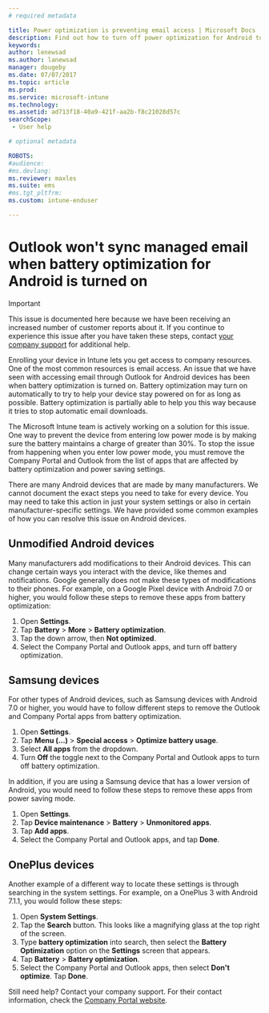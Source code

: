 ```yaml
---
# required metadata

title: Power optimization is preventing email access | Microsoft Docs
description: Find out how to turn off power optimization for Android to make sure you get your email.
keywords:
author: lenewsad
ms.author: lanewsad
manager: dougeby
ms.date: 07/07/2017
ms.topic: article
ms.prod:
ms.service: microsoft-intune
ms.technology:
ms.assetid: ad713f18-40a9-421f-aa2b-f8c21028d57c
searchScope:
 - User help

# optional metadata

ROBOTS:   
#audience:
#ms.devlang:
ms.reviewer: maxles
ms.suite: ems
#ms.tgt_pltfrm:
ms.custom: intune-enduser

---
```


# Outlook won't sync managed email when battery optimization for Android is turned on

> [!IMPORTANT]
> This issue is documented here because we have been receiving an increased number of customer reports about it. If you continue to experience this issue after you have taken these steps, contact [your company support](https://go.microsoft.com/fwlink/?linkid=2010980) for additional help.

Enrolling your device in Intune lets you get access to company resources. One of the most common resources is email access. An issue that we have seen with accessing email through Outlook for Android devices has been when battery optimization is turned on. Battery optimization may turn on automatically to try to help your device stay powered on for as long as possible. Battery optimization is partially able to help you this way because it tries to stop automatic email downloads.

The Microsoft Intune team is actively working on a solution for this issue. One way to prevent the device from entering low power mode is by making sure the battery maintains a charge of greater than 30%. To stop the issue from happening when you enter low power mode, you must remove the Company Portal and Outlook from the list of apps that are affected by battery optimization and power saving settings.

There are many Android devices that are made by many manufacturers. We cannot document the exact steps you need to take for every device. You may need to take this action in just your system settings or also in certain manufacturer-specific settings. We have provided some common examples of how you can resolve this issue on Android devices.

## Unmodified Android devices

Many manufacturers add modifications to their Android devices. This can change certain ways you interact with the device, like themes and notifications. Google generally does not make these types of modifications to their phones. For example, on a Google Pixel device with Android 7.0 or higher, you would follow these steps to remove these apps from battery optimization:

1. Open **Settings**.
2. Tap **Battery** > **More** > **Battery optimization**.
3. Tap the down arrow, then **Not optimized**.
4. Select the Company Portal and Outlook apps, and turn off battery optimization.

## Samsung devices

For other types of Android devices, such as Samsung devices with Android 7.0 or higher, you would have to follow different steps to remove the Outlook and Company Portal apps from battery optimization.

1. Open **Settings**.
2. Tap **Menu (…)** > **Special access** > **Optimize battery usage**.
3. Select **All apps** from the dropdown.
4. Turn **Off** the toggle next to the Company Portal and Outlook apps to turn off battery optimization.

In addition, if you are using a Samsung device that has a lower version of Android, you would need to follow these steps to remove these apps from power saving mode.

1. Open **Settings**.
2. Tap **Device maintenance** > **Battery** > **Unmonitored apps**.
3. Tap **Add apps**.
4. Select the Company Portal and Outlook apps, and tap **Done**.

## OnePlus devices

Another example of a different way to locate these settings is through searching in the system settings. For example, on a OnePlus 3 with Android 7.1.1, you would follow these steps: 

1. Open **System Settings**. 
2. Tap the **Search** button. This looks like a magnifying glass at the top right of the screen. 
3. Type **battery optimization** into search, then select the **Battery Optimization** option on the **Settings** screen that appears. 
4. Tap **Battery** > **Battery optimization**.
5. Select the Company Portal and Outlook apps, then select **Don't optimize**. Tap **Done**.

<!--On a OnePlus 5 device with Android 7.1.1, you would follow these steps to remove these apps from battery optimization:
1. Open **Settings**.
2. Tap **Battery** > **Battery optimization**.
3. Select the Company Portal and Outlook apps, then select **Don’t optimize**. Tap **Done**.-->

Still need help? Contact your company support. For their contact information, check the [Company Portal website](https://go.microsoft.com/fwlink/?linkid=2010980).
